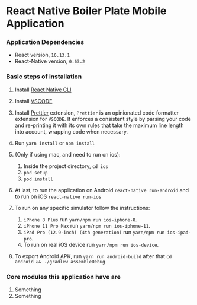 # React Native Boiler Plate Mobile Application

### Application Dependencies

- React version, `16.13.1`
- React-Native version, `0.63.2`

### Basic steps of installation

1. Install [React Native CLI](https://reactnative.dev/docs/environment-setup)
2. Install [VSCODE](https://code.visualstudio.com/download)
3. Install [Prettier](https://prettier.io/) extension, `Prettier` is an opinionated code formatter extension for `VSCODE`. It enforces a consistent style by parsing your code and re-printing it with its own rules that take the maximum line length into account, wrapping code when necessary.
4. Run `yarn install` or `npm install`
5. (Only if using mac, and need to run on ios):

   1. Inside the project directory, `cd ios`
   2. `pod setup`
   3. `pod install`

6. At last, to run the application on Android `react-native run-android` and to run on iOS `react-native run-ios`

7. To run on any specific simulator follow the instructions:

   1. `iPhone 8 Plus` run `yarn/npm run ios-iphone-8`.
   2. `iPhone 11 Pro Max` run `yarn/npm run ios-iphone-11`.
   3. `iPad Pro (12.9-inch) (4th generation)` run `yarn/npm run ios-ipad-pro`.
   4. To run on real iOS device run `yarn/npm run ios-device`.

8. To export Android APK, run `yarn run android-build` after that `cd android && ./gradlew assembleDebug`

### Core modules this application have are

1. Something
2. Something
